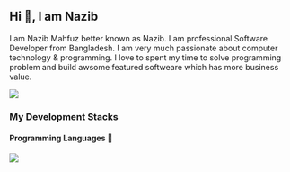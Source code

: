 ## Hi 👋, I am Nazib

I am Nazib Mahfuz better known as Nazib. I am professional Software Developer from Bangladesh. I am very much passionate about computer technology & programming. 
I love to spent my time to solve programming problem and build awsome featured softweare which has more business value.

![](https://komarev.com/ghpvc/?username=MahfuzNazib)

### My Development Stacks

#### Programming Languages :blue_book:
![](https://res.cloudinary.com/mahfuznazib/image/upload/v1638880421/github/php_vfn14t.svg)
